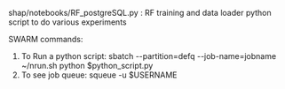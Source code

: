 shap/notebooks/RF_postgreSQL.py : RF training and data loader python script to do various experiments

SWARM commands:
1. To Run a python script: sbatch --partition=defq --job-name=jobname ~/nrun.sh python $python_script.py
2. To see job queue: squeue -u $USERNAME
